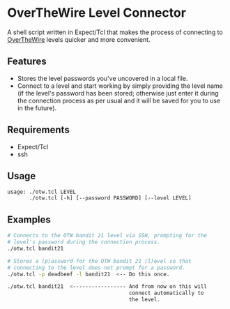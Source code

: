 # OverTheWire Level Connector

A shell script written in Expect/Tcl that makes the process of connecting
to [OverTheWire](https://overthewire.org/wargames/ "OTW") levels quicker
and more convenient.

## Features

- Stores the level passwords you've uncovered in a local file.
- Connect to a level and start working by simply providing the level
  name (if the level's password has been stored; otherwise just enter it
  during the connection process as per usual and it will be saved for you
  to use in the future).

## Requirements

- Expect/Tcl
- ssh

## Usage

```
usage: ./otw.tcl LEVEL
       ./otw.tcl [-h] [--password PASSWORD] [--level LEVEL]
```

## Examples

```bash
# Connects to the OTW bandit 21 level via SSH, prompting for the
# level's password during the connection process.
./otw.tcl bandit21

# Stores a (p)assword for the OTW bandit 21 (l)evel so that
# connecting to the level does not prompt for a password.
./otw.tcl -p deadbeef -l bandit21  <-- Do this once.

./otw.tcl bandit21  <----------------- And from now on this will
                                       connect automatically to
                                       the level.
```
